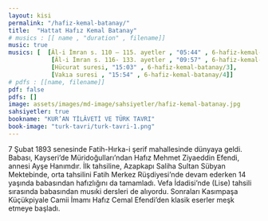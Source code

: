 ```yaml
---
layout: kisi
permalink: "/hafiz-kemal-batanay/"
title:  "Hattat Hafız Kemal Batanay"
# musics : [[ name , "duration" , filename]]
music: true
musics: [  [Âl-i İmran s. 110 – 115. ayetler , "05:44" , 6-hafiz-kemal-batanay/1],
            [Âl-i İmran s. 116- 133. ayetler , "09:57" , 6-hafiz-kemal-batanay/2],
            [Hücurat suresi, "15:03" , 6-hafiz-kemal-batanay/3],
            [Vakıa suresi , "15:54" , 6-hafiz-kemal-batanay/4]]
# pdfs : [[name, filename]]
pdf: false
pdfs: []
image: assets/images/md-image/sahsiyetler/hafiz-kemal-batanay.jpg
sahsiyetler: true
bookname: "KUR’AN TİLÂVETİ VE TÜRK TAVRI"
book-image: "turk-tavri/turk-tavri-1.png"
---
```


7 Şubat 1893 senesinde Fatih-Hırka-i şerif mahallesinde dünyaya geldi. Babası, Kayseri’de Müridoğulları’ndan Hafız Mehmet Ziyaeddin Efendi, annesi Ayşe Hanımdır. 
İlk tahsiline, Azapkapı Saliha Sultan Sübyan Mektebinde, orta tahsilini Fatih Merkez Rüşdiyesi’nde devam ederken 14 yaşında babasından hafızlığını da tamamladı. 
Vefa İdadisi’nde (Lise) tahsili sırasında babasından musıki dersleri de alıyordu. Sonraları Kasımpaşa Küçükpiyale Camii İmamı Hafız Cemal Efendi’den klasik eserler meşk etmeye başladı. 

